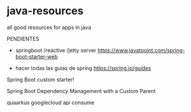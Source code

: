 # java-resources
all good resources for apps in java


PENDIENTES
- springboot /reactive /jetty server  https://www.javatpoint.com/spring-boot-starter-web


- hacer todas las guias de spring 
https://spring.io/guides


Spring Boot custom starter!

Spring Boot Dependency Management with a Custom Parent

quaarkus
googlecloud api consume